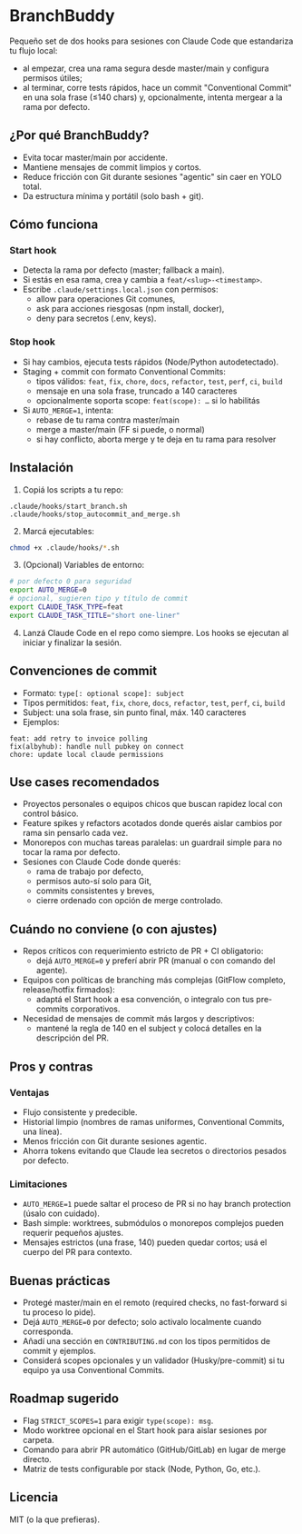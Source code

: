 # BranchBuddy

Pequeño set de dos hooks para sesiones con Claude Code que estandariza tu flujo local:

* al empezar, crea una rama segura desde master/main y configura permisos útiles;
* al terminar, corre tests rápidos, hace un commit "Conventional Commit" en una sola frase (≤140 chars) y, opcionalmente, intenta mergear a la rama por defecto.

## ¿Por qué BranchBuddy?

* Evita tocar master/main por accidente.
* Mantiene mensajes de commit limpios y cortos.
* Reduce fricción con Git durante sesiones "agentic" sin caer en YOLO total.
* Da estructura mínima y portátil (solo bash + git).

## Cómo funciona

### Start hook

* Detecta la rama por defecto (master; fallback a main).
* Si estás en esa rama, crea y cambia a `feat/<slug>-<timestamp>`.
* Escribe `.claude/settings.local.json` con permisos:
  * allow para operaciones Git comunes,
  * ask para acciones riesgosas (npm install, docker),
  * deny para secretos (.env, keys).

### Stop hook

* Si hay cambios, ejecuta tests rápidos (Node/Python autodetectado).
* Staging + commit con formato Conventional Commits:
  * tipos válidos: `feat`, `fix`, `chore`, `docs`, `refactor`, `test`, `perf`, `ci`, `build`
  * mensaje en una sola frase, truncado a 140 caracteres
  * opcionalmente soporta scope: `feat(scope): …` si lo habilitás
* Si `AUTO_MERGE=1`, intenta:
  * rebase de tu rama contra master/main
  * merge a master/main (FF si puede, o normal)
  * si hay conflicto, aborta merge y te deja en tu rama para resolver

## Instalación

1. Copiá los scripts a tu repo:

```
.claude/hooks/start_branch.sh
.claude/hooks/stop_autocommit_and_merge.sh
```

2. Marcá ejecutables:

```bash
chmod +x .claude/hooks/*.sh
```

3. (Opcional) Variables de entorno:

```bash
# por defecto 0 para seguridad
export AUTO_MERGE=0
# opcional, sugieren tipo y título de commit
export CLAUDE_TASK_TYPE=feat
export CLAUDE_TASK_TITLE="short one-liner"
```

4. Lanzá Claude Code en el repo como siempre. Los hooks se ejecutan al iniciar y finalizar la sesión.

## Convenciones de commit

* Formato: `type[: optional scope]: subject`
* Tipos permitidos: `feat`, `fix`, `chore`, `docs`, `refactor`, `test`, `perf`, `ci`, `build`
* Subject: una sola frase, sin punto final, máx. 140 caracteres
* Ejemplos:

```
feat: add retry to invoice polling
fix(albyhub): handle null pubkey on connect
chore: update local claude permissions
```

## Use cases recomendados

* Proyectos personales o equipos chicos que buscan rapidez local con control básico.
* Feature spikes y refactors acotados donde querés aislar cambios por rama sin pensarlo cada vez.
* Monorepos con muchas tareas paralelas: un guardrail simple para no tocar la rama por defecto.
* Sesiones con Claude Code donde querés:
  * rama de trabajo por defecto,
  * permisos auto-sí solo para Git,
  * commits consistentes y breves,
  * cierre ordenado con opción de merge controlado.

## Cuándo no conviene (o con ajustes)

* Repos críticos con requerimiento estricto de PR + CI obligatorio:
  * dejá `AUTO_MERGE=0` y preferí abrir PR (manual o con comando del agente).
* Equipos con políticas de branching más complejas (GitFlow completo, release/hotfix firmados):
  * adaptá el Start hook a esa convención, o integralo con tus pre-commits corporativos.
* Necesidad de mensajes de commit más largos y descriptivos:
  * mantené la regla de 140 en el subject y colocá detalles en la descripción del PR.

## Pros y contras

### Ventajas

* Flujo consistente y predecible.
* Historial limpio (nombres de ramas uniformes, Conventional Commits, una línea).
* Menos fricción con Git durante sesiones agentic.
* Ahorra tokens evitando que Claude lea secretos o directorios pesados por defecto.

### Limitaciones

* `AUTO_MERGE=1` puede saltar el proceso de PR si no hay branch protection (úsalo con cuidado).
* Bash simple: worktrees, submódulos o monorepos complejos pueden requerir pequeños ajustes.
* Mensajes estrictos (una frase, 140) pueden quedar cortos; usá el cuerpo del PR para contexto.

## Buenas prácticas

* Protegé master/main en el remoto (required checks, no fast-forward si tu proceso lo pide).
* Dejá `AUTO_MERGE=0` por defecto; solo activalo localmente cuando corresponda.
* Añadí una sección en `CONTRIBUTING.md` con los tipos permitidos de commit y ejemplos.
* Considerá scopes opcionales y un validador (Husky/pre-commit) si tu equipo ya usa Conventional Commits.

## Roadmap sugerido

* Flag `STRICT_SCOPES=1` para exigir `type(scope): msg`.
* Modo worktree opcional en el Start hook para aislar sesiones por carpeta.
* Comando para abrir PR automático (GitHub/GitLab) en lugar de merge directo.
* Matriz de tests configurable por stack (Node, Python, Go, etc.).

## Licencia

MIT (o la que prefieras).
